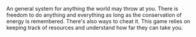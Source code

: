 An general system for anything the world may throw at you. There is freedom to do anything and everything as long as the conservation of energy is remembered. There's also ways to cheat it. This game relies on keeping track of resources and understand how far they can take you.